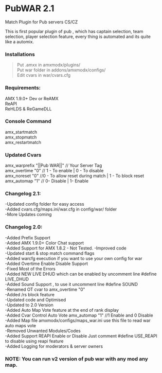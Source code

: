 # PubWAR 2.1
Match Plugin for Pub servers CS/CZ<br/>

This is first popular plugin of pub , which has captain selection, team selection, player selection feature, every thing is automated and its quite like a automix.<br/>


### Installations
> Put .amxx in amxmodx/plugins/<br/>
> Put war folder in addons/amxmodx/configs/<br/>
> Edit cvars in war/cvars.cfg 

### Requirements:
AMX 1.9.0+ Dev or ReAMX<br/>
ReAPI<br/>
ReHLDS & ReGameDLL<br/>

### Console Command
amx_startmatch<br/>
amx_stopmatch<br/>
amx_restartmatch<br/>

### Updated Cvars
amx_warprefix "||Pub WAR||" // Your Server Tag<br/>
amx_overtime "0" // 1 - To enable | 0 - To disable<br/>
amx_noreset "0" //0 - To allow reset during match | 1 - To block reset<br/>
amx_automap "1" // 0- Disable | 1- Enable<br/>

### Changelog 2.1:
-Updated config folder for easy access<br/>
-Added cvars.cfg/maps.ini/war.cfg in config/war/ folder<br/>
-More Updates coming<br/>

### Changelog 2.0:
-Added Prefix Support<br/>
-Added AMX 1.9.0+ Color Chat support<br/>
-Added Support for AMX 1.8.2 - Not Tested.
-Improved code<br/>
-Updated start & stop match command flags<br/>
-Added warcfg execution if you want to use your own config for war<br/>
-Added Overtime Enable Disable Support<br/>
-Fixed Most of the Errors<br/>
-Added NEW LIVE DHUD which can be enabled by uncomment line #define LIVE_DHUD<br/>
-Added Sound Support , to use it uncomment line #define SOUND<br/>
-Renamed OT cvar to amx_overtime "0"<br/>
-Added /rs block feature<br/>
-Updated code and Optimised<br/>
-Updated to 2.0 Version<br/>
-Added Auto Map Vote feature at the end of rank display<br/>
-Added Cvar Control Auto Vote amx_automap "1" //1 Enable and 0 Disable <br/>
-Added Map file amxmodx/configs/maps_war.ini use this file to read war auto maps vote<br/>
-Removed Unwanted Modules/Codes<br/>
-Added Support REAPI Enable or Disable Just comment #define USE_REAPI to disable using reapi feature<br/>
-Added Logging for moderators & server owners<br/>

### NOTE: You can run v2 version of pub war with any mod any map.